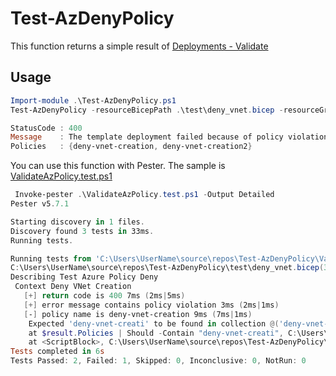 # Test-AzDenyPolicy

This function returns a simple result of [Deployments - Validate](https://learn.microsoft.com/en-us/rest/api/resources/deployments/validate?view=rest-resources-2025-04-01&tabs=HTTP)

## Usage

```powershell
Import-module .\Test-AzDenyPolicy.ps1
Test-AzDenyPolicy -resourceBicepPath .\test\deny_vnet.bicep -resourceGroupName rg-policy-test -subscriptionId ((Get-AzContext).Subscription.Id) | fl *

StatusCode : 400
Message    : The template deployment failed because of policy violation. Please see details for more information.
Policies   : {deny-vnet-creation, deny-vnet-creation2}
```

You can use this function with Pester. The sample is [ValidateAzPolicy.test.ps1](./ValidateAzPolicy.test.ps1)

```powershell
 Invoke-pester .\ValidateAzPolicy.test.ps1 -Output Detailed                                             
Pester v5.7.1                                  

Starting discovery in 1 files.
Discovery found 3 tests in 33ms.
Running tests.

Running tests from 'C:\Users\UserName\source\repos\Test-AzDenyPolicy\ValidateAzPolicy.test.ps1'
C:\Users\UserName\source\repos\Test-AzDenyPolicy\test\deny_vnet.bicep(3,13) : Warning no-hardcoded-location: A resource location should not use a hard-coded string or variable value. Please use a parameter value, an expression, or the string 'global'. Found: 'japaneast' [https://aka.ms/bicep/linter/no-hardcoded-location]
Describing Test Azure Policy Deny
 Context Deny VNet Creation
   [+] return code is 400 7ms (2ms|5ms)
   [+] error message contains policy violation 3ms (2ms|1ms)
   [-] policy name is deny-vnet-creation 9ms (7ms|1ms)
    Expected 'deny-vnet-creati' to be found in collection @('deny-vnet-creation', 'deny-vnet-creation2'), but it was not found.
    at $result.Policies | Should -Contain "deny-vnet-creati", C:\Users\UserName\source\repos\Test-AzDenyPolicy\ValidateAzPolicy.test.ps1:24
    at <ScriptBlock>, C:\Users\UserName\source\repos\Test-AzDenyPolicy\ValidateAzPolicy.test.ps1:24
Tests completed in 6s
Tests Passed: 2, Failed: 1, Skipped: 0, Inconclusive: 0, NotRun: 0
```
